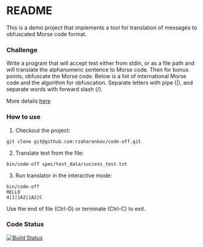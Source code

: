 # README #

This is a demo project that implements a tool for translation of messages to obfuscated Morse code format.

### Challenge ###

Write a program that will accept text either from stdin, or as a file path and will translate the alphanumeric sentence to Morse code. Then for bonus points, obfuscate the Morse code. Below is a list of international Morse code and the algorithm for obfuscation. Separate letters with pipe (|), and separate words with forward slash (/).

More details [here](https://gist.github.com/kmckelvin/41a4a69e397b510274373aa241698561)

### How to use ###

1. Checkout the project:

```
git clone git@github.com:rzaharenkov/code-off.git
```

2. Translate text from the file:

```
bin/code-off spec/test_data/success_test.txt
```

3. Run translator in the interactive mode:

```
bin/code-off
HELLO
4|1|1A2|1A2|C
```

Use the end of file (Ctrl-D) or terminate (Ctrl-C) to exit.

### Code Status ###

[![Build Status](https://travis-ci.org/rzaharenkov/code-off.svg?branch=master)](https://travis-ci.org/rzaharenkov/code-off)
